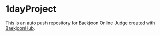 # 1dayProject
This is an auto push repository for Baekjoon Online Judge created with [BaekjoonHub](https://github.com/BaekjoonHub/BaekjoonHub).
